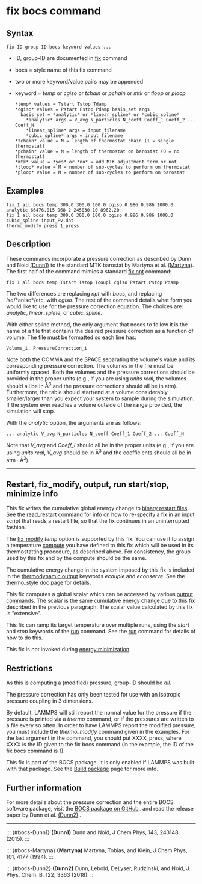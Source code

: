 # fix bocs command

## Syntax

``` LAMMPS
fix ID group-ID bocs keyword values ...
```

-   ID, group-ID are documented in [fix](fix) command

-   bocs = style name of this fix command

-   two or more keyword/value pairs may be appended

-   keyword = *temp* or *cgiso* or *tchain* or *pchain* or *mtk* or
    *tloop* or *ploop*

        *temp* values = Tstart Tstop Tdamp
        *cgiso* values = Pstart Pstop Pdamp basis_set args
          basis_set = *analytic* or *linear_spline* or *cubic_spline*
            *analytic* args = V_avg N_particles N_coeff Coeff_1 Coeff_2 ... Coeff_N
            *linear_spline* args = input_filename
            *cubic_spline* args = input_filename
        *tchain* value = N = length of thermostat chain (1 = single thermostat)
        *pchain* value = N = length of thermostat on barostat (0 = no thermostat)
        *mtk* value = *yes* or *no* = add MTK adjustment term or not
        *tloop* value = M = number of sub-cycles to perform on thermostat
        *ploop* value = M = number of sub-cycles to perform on barostat

## Examples

``` LAMMPS
fix 1 all bocs temp 300.0 300.0 100.0 cgiso 0.986 0.986 1000.0 analytic 66476.015 968 2 245030.10 8962.20
fix 1 all bocs temp 300.0 300.0 100.0 cgiso 0.986 0.986 1000.0 cubic_spline input_Fv.dat
thermo_modify press 1_press
```

## Description

These commands incorporate a pressure correction as described by Dunn
and Noid [(Dunn1)](bocs-Dunn1) to the standard MTK barostat by Martyna
et al. [(Martyna)](bocs-Martyna). The first half of the command mimics a
standard [fix npt](fix_nh) command:

``` LAMMPS
fix 1 all bocs temp Tstart Tstop Tcoupl cgiso Pstart Pstop Pdamp
```

The two differences are replacing *npt* with *bocs*, and replacing
*iso*/\*aniso\*/etc. with *cgiso*. The rest of the command details what
form you would like to use for the pressure correction equation. The
choices are: *analytic*, *linear_spline*, or *cubic_spline*.

With either spline method, the only argument that needs to follow it is
the name of a file that contains the desired pressure correction as a
function of volume. The file must be formatted so each line has:

    Volume_i, PressureCorrection_i

Note both the COMMA and the SPACE separating the volume\'s value and its
corresponding pressure correction. The volumes in the file must be
uniformly spaced. Both the volumes and the pressure corrections should
be provided in the proper units (e.g., if you are using *units real*,
the volumes should all be in $\mathrm{\mathring{A}}^3$ and the pressure
corrections should all be in atm). Furthermore, the table should
start/end at a volume considerably smaller/larger than you expect your
system to sample during the simulation. If the system ever reaches a
volume outside of the range provided, the simulation will stop.

With the *analytic* option, the arguments are as follows:

    ... analytic V_avg N_particles N_coeff Coeff_1 Coeff_2 ... Coeff_N

Note that *V_avg* and *Coeff_i* should all be in the proper units (e.g.,
if you are using *units real*, *V_avg* should be in
$\mathrm{\mathring{A}^3}$ and the coefficients should all be in
$\mathrm{atm}\cdot\mathrm{\mathring{A}^3}$).

------------------------------------------------------------------------

## Restart, fix_modify, output, run start/stop, minimize info

This fix writes the cumulative global energy change to [binary restart
files](restart). See the [read_restart](read_restart) command for info
on how to re-specify a fix in an input script that reads a restart file,
so that the fix continues in an uninterrupted fashion.

The [fix_modify](fix_modify) *temp* option is supported by this fix. You
can use it to assign a temperature [compute](compute) you have defined
to this fix which will be used in its thermostatting procedure, as
described above. For consistency, the group used by this fix and by the
compute should be the same.

The cumulative energy change in the system imposed by this fix is
included in the [thermodynamic output](thermo_style) keywords *ecouple*
and *econserve*. See the [thermo_style](thermo_style) doc page for
details.

This fix computes a global scalar which can be accessed by various
[output commands](Howto_output). The scalar is the same cumulative
energy change due to this fix described in the previous paragraph. The
scalar value calculated by this fix is \"extensive\".

This fix can ramp its target temperature over multiple runs, using the
*start* and *stop* keywords of the [run](run) command. See the
[run](run) command for details of how to do this.

This fix is not invoked during [energy minimization](minimize).

## Restrictions

As this is computing a (modified) pressure, group-ID should be *all*.

The pressure correction has only been tested for use with an isotropic
pressure coupling in 3 dimensions.

By default, LAMMPS will still report the normal value for the pressure
if the pressure is printed via a *thermo* command, or if the pressures
are written to a file every so often. In order to have LAMMPS report the
modified pressure, you must include the *thermo_modify* command given in
the examples. For the last argument in the command, you should put
XXXX_press, where XXXX is the ID given to the fix bocs command (in the
example, the ID of the fix bocs command is 1).

This fix is part of the BOCS package. It is only enabled if LAMMPS was
built with that package. See the [Build package](Build_package) page for
more info.

## Further information

For more details about the pressure correction and the entire BOCS
software package, visit the [BOCS package on
GitHub](https://github.com/noid-group/BOCS)\_ and read the release paper
by Dunn et al. [(Dunn2)](bocs-Dunn2) .

------------------------------------------------------------------------

::: {#bocs-Dunn1}
**(Dunn1)** Dunn and Noid, J Chem Phys, 143, 243148 (2015).
:::

::: {#bocs-Martyna}
**(Martyna)** Martyna, Tobias, and Klein, J Chem Phys, 101, 4177 (1994).
:::

::: {#bocs-Dunn2}
**(Dunn2)** Dunn, Lebold, DeLyser, Rudzinski, and Noid, J. Phys. Chem.
B, 122, 3363 (2018).
:::
